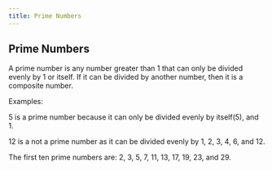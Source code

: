 ```yaml
---
title: Prime Numbers
---
```

## Prime Numbers

A prime number is any number greater than 1 that can only be divided evenly by 1 or itself. If it can be divided by another number, then it is a composite number.

Examples:

5 is a prime number because it can only be divided evenly by itself(5), and 1.

12 is a not a prime number as it can be divided evenly by 1, 2, 3, 4, 6, and 12.

The first ten prime numbers are: 2, 3, 5, 7, 11, 13, 17, 19, 23, and 29.

<!-- The article goes here, in GitHub-flavored Markdown. Feel free to add YouTube videos, images, and CodePen/JSBin embeds  -->

<!-- Please add any articles you think might be helpful to read before writing the article -->


